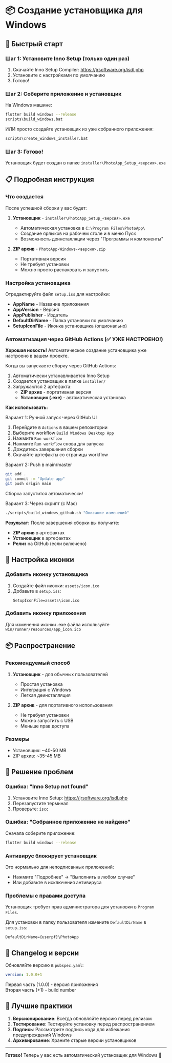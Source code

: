 # 📦 Создание установщика для Windows

## 🚀 Быстрый старт

### Шаг 1: Установите Inno Setup (только один раз)

1. Скачайте Inno Setup Compiler: https://jrsoftware.org/isdl.php
2. Установите с настройками по умолчанию
3. Готово!

### Шаг 2: Соберите приложение и установщик

На Windows машине:
```bash
flutter build windows --release
scripts\build_windows.bat
```

ИЛИ просто создайте установщик из уже собранного приложения:
```bash
scripts\create_windows_installer.bat
```

### Шаг 3: Готово!

Установщик будет создан в папке `installer\PhotoApp_Setup_<версия>.exe`

## 📋 Подробная инструкция

### Что создается

После успешной сборки у вас будет:

1. **Установщик** - `installer\PhotoApp_Setup_<версия>.exe`
   - Автоматическая установка в `C:\Program Files\PhotoApp\`
   - Создание ярлыков на рабочем столе и в меню Пуск
   - Возможность деинсталляции через "Программы и компоненты"

2. **ZIP архив** - `PhotoApp-Windows-<версия>.zip`
   - Портативная версия
   - Не требует установки
   - Можно просто распаковать и запустить

### Настройка установщика

Отредактируйте файл `setup.iss` для настройки:

- **AppName** - Название приложения
- **AppVersion** - Версия
- **AppPublisher** - Издатель
- **DefaultDirName** - Папка установки по умолчанию
- **SetupIconFile** - Иконка установщика (опционально)

### Автоматизация через GitHub Actions (✅ УЖЕ НАСТРОЕНО!)

**Хорошая новость!** Автоматическое создание установщика уже настроено в вашем проекте.

Когда вы запускаете сборку через GitHub Actions:

1. Автоматически устанавливается Inno Setup
2. Создается установщик в папке `installer/`
3. Загружаются 2 артефакта:
   - **ZIP архив** - портативная версия
   - **Установщик (.exe)** - автоматическая установка

**Как использовать:**

Вариант 1: Ручной запуск через GitHub UI
1. Перейдите в `Actions` в вашем репозитории
2. Выберите workflow `Build Windows Desktop App`
3. Нажмите `Run workflow`
4. Нажмите `Run workflow` снова для запуска
5. Дождитесь завершения сборки
6. Скачайте артефакты со страницы workflow

Вариант 2: Push в main/master
```bash
git add .
git commit -m "Update app"
git push origin main
```
Сборка запустится автоматически!

Вариант 3: Через скрипт (с Mac)
```bash
./scripts/build_windows_github.sh "Описание изменений"
```

**Результат:** После завершения сборки вы получите:
- **ZIP архив** в артефактах
- **Установщик** в артефактах
- **Релиз** на GitHub (если включено)

## 🔧 Настройка иконки

### Добавить иконку установщика

1. Создайте файл иконки: `assets/icon.ico`
2. Добавьте в `setup.iss`:
   ```iss
   SetupIconFile=assets\icon.ico
   ```

### Добавить иконку приложения

Для изменения иконки .exe файла используйте `win/runner/resources/app_icon.ico`

## 📦 Распространение

### Рекомендуемый способ

1. **Установщик** - для обычных пользователей
   - Простая установка
   - Интеграция с Windows
   - Легкая деинсталляция

2. **ZIP архив** - для портативного использования
   - Не требует установки
   - Можно запустить с USB
   - Меньше прав доступа

### Размеры

- Установщик: ~40-50 MB
- ZIP архив: ~35-45 MB

## 🐛 Решение проблем

### Ошибка: "Inno Setup not found"

1. Установите Inno Setup: https://jrsoftware.org/isdl.php
2. Перезапустите терминал
3. Проверьте: `iscc`

### Ошибка: "Собранное приложение не найдено"

Сначала соберите приложение:
```bash
flutter build windows --release
```

### Антивирус блокирует установщик

Это нормально для неподписанных приложений:
- Нажмите "Подробнее" → "Выполнить в любом случае"
- Или добавьте в исключения антивируса

### Проблемы с правами доступа

Установщик требует прав администратора для установки в `Program Files`.

Для установки в папку пользователя измените `DefaultDirName` в `setup.iss`:
```iss
DefaultDirName={userpf}\PhotoApp
```

## 📝 Changelog и версии

Обновляйте версию в `pubspec.yaml`:

```yaml
version: 1.0.0+1
```

Первая часть (1.0.0) - версия приложения  
Вторая часть (+1) - build number

## 🎯 Лучшие практики

1. **Версионирование**: Всегда обновляйте версию перед релизом
2. **Тестирование**: Тестируйте установку перед распространением
3. **Подпись**: Рассмотрите подпись кода для избежания предупреждений Windows
4. **Архивирование**: Храните старые версии установщиков

---

**Готово!** Теперь у вас есть автоматический установщик для Windows 🎉

